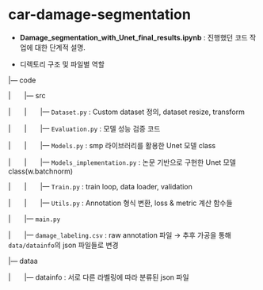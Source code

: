 # car-damage-segmentation

* **Damage_segmentation_with_Unet_final_results.ipynb** : 진행했던 코드 작업에 대한 단계적 설명. 

* 디렉토리 구조 및 파일별 역할


|— code

| &nbsp; &nbsp; &nbsp; |— src
> 

| &nbsp; &nbsp; &nbsp; | &nbsp; &nbsp; &nbsp; |— `Dataset.py` : Custom dataset 정의, dataset resize, transform
> 

| &nbsp; &nbsp; &nbsp; | &nbsp; &nbsp; &nbsp; |— `Evaluation.py` : 모델 성능 검증 코드
> 

| &nbsp; &nbsp; &nbsp; | &nbsp; &nbsp; &nbsp; |— `Models.py` : smp 라이브러리를 활용한 Unet 모델 class
> 

| &nbsp; &nbsp; &nbsp; | &nbsp; &nbsp; &nbsp; |— `Models_implementation.py` : 논문 기반으로 구현한 Unet 모델 class(w.batchnorm)
> 

| &nbsp; &nbsp; &nbsp; | &nbsp; &nbsp; &nbsp; |— `Train.py` : train loop, data loader, validation
> 

| &nbsp; &nbsp; &nbsp; | &nbsp; &nbsp; &nbsp; |— `Utils.py` : Annotation 형식 변환, loss & metric 계산 함수들
> 

| &nbsp; &nbsp; &nbsp; |— `main.py`
> 

| &nbsp; &nbsp; &nbsp; |— `damage_labeling.csv` : raw annotation 파일 → 추후 가공을 통해 `data/datainfo`의 json 파일들로 변경
>


|— dataa

| &nbsp; &nbsp; &nbsp; |— datainfo : 서로 다른 라벨링에 따라 분류된 json 파일
> 
